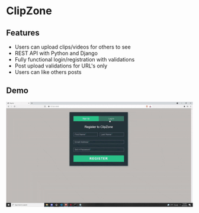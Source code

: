 # ClipZone

## Features
* Users can upload clips/videos for others to see
* REST API with Python and Django
* Fully functional login/registration with validations
* Post upload validations for URL's only
* Users can like others posts

## Demo
![gif](/demo/ClipZone.gif)

